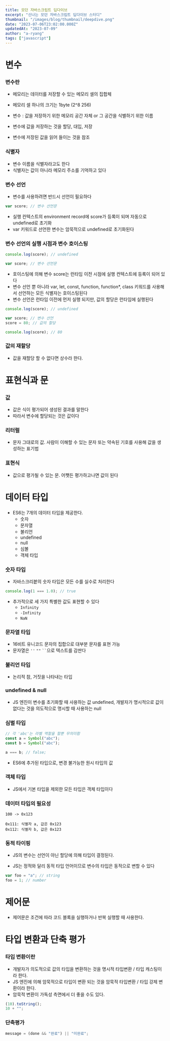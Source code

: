 ```yaml
---
title: 모던 자바스크립트 딥다이브
excerpt: "신나는 모던 자바스크립트 딥다이브 스터디"
thumbnail: "/images/blog/thumbnail/deepdive.png"
date: "2023-07-06T23:02:00.000Z"
updatedAt: "2023-07-09"
author: "a-ryang"
tags: ["javascript"]
---
```


# 변수

### 변수란

- 메모리는 데이터를 저장할 수 있는 메모리 셀의 집합체
- 메모리 셀 하나의 크기는 1byte (2^8 256)

- 변수 : 값을 저장하기 위한 메모리 공간 자체 or 그 공간을 식별하기 위한 이름
- 변수에 값을 저장하는 것을 할당, 대입, 저장
- 변수에 저장된 값을 읽어 들이는 것을 참조

### 식별자

- 변수 이름을 식별자라고도 한다
- 식별자는 값이 아니라 메모리 주소를 기억하고 있다

### 변수 선언

- 변수를 사용하려면 반드시 선언이 필요하다

```js
var score; // 변수 선언문
```

- 실행 컨텍스트의 environment record에 score가 등록이 되며 자동으로 undefined로 초기화
- var 키워드로 선언한 변수는 암묵적으로 undefined로 초기화된다

### 변수 선언의 실행 시점과 변수 호이스팅

```js
console.log(score); // undefined

var score; // 변수 선언문
```

- 호이스팅에 의해 변수 score는 런타임 이전 시점에 실행 컨텍스트에 등록이 되어 있다
- 변수 선언 뿐 아니라 var, let, const, function, function\*, class 키워드를 사용해서 선언하는 모든 식별자는 호이스팅된다
- 변수 선언은 런타임 이전에 먼저 실행 되지만, 값의 할당은 런타임에 실행된다

```js
console.log(score); // undefined

var score; // 변수 선언
score = 80; // 값의 할당

console.log(score); // 80
```

### 값의 재할당

- 값을 재할당 할 수 없다면 상수라 한다.

# 표현식과 문

### 값

- 값은 식이 평가되어 생성된 결과를 말한다
- 따라서 변수에 할당되는 것은 값이다

### 리터럴

- 문자 그대로의 값. 사람이 이해할 수 있는 문자 또는 약속된 기호를 사용해 값을 생성하는 표기법

### 표현식

- 값으로 평가될 수 있는 문. 어쨋든 평가하고나면 값이 된다

# 데이터 타입

- ES6는 7개의 데이터 타입을 제공한다.
  - 숫자
  - 문자열
  - 불리언
  - undefined
  - null
  - 심볼
  - 객체 타입

### 숫자 타입

- 자바스크리븥의 숫자 타입은 모든 수를 실수로 처리한다

```js
console.log(1 === 1.0); // true
```

- 추가적으로 세 가지 특별한 값도 표현할 수 있다
  - `Infinity`
  - `-Infinity`
  - `NaN`

### 문자열 타입

- 16비트 유니코드 문자의 집합으로 대부분 문자를 표현 가능
- 문자열은 `''` `""` ` `` `으로 텍스트를 감싼다

### 불리언 타입

- 논리적 참, 거짓을 나타내는 타입

### undefined & null

- JS 엔진이 변수를 초기화할 때 사용하는 값 undefined, 개발자가 명시적으로 값이 없다는 것을 의도적으로 명시할 때 사용하는 null

### 심벌 타입

```js
// 각 'abc'는 라벨 역할을 할뿐 무의미함
const a = Symbol("abc");
const b = Symbol("abc");

a === b; // false;
```

- ES6에 추가된 타입으로, 변경 불가능한 원시 타입의 값

### 객체 타입

- JS에서 기본 타입을 제외한 모든 타입은 객체 타입이다

### 데이터 타입의 필요성

```
100 -> 0x123

0x111: 식별자 a, 값은 0x123
0x112: 식별자 b, 값은 0x123
```

### 동적 타이핑

- JS의 변수는 선언이 아닌 할당에 의해 타입이 결정된다.

- JS는 정적와 달리 동적 타입 언어이므로 변수의 타입은 동적으로 변할 수 있다

```js
var foo = "a"; // string
foo = 1; // number
```

# 제어문

- 제어문은 조건에 따라 코드 블록을 실행하거나 반복 실행할 때 사용한다.

# 타입 변환과 단축 평가

### 타입 변환이란

- 개발자가 의도적으로 값의 타입을 변환하는 것을 명시적 타입변환 / 타입 캐스팅이라 한다.
- JS 엔진에 의해 암묵적으로 타입이 변환 되는 것을 암묵적 타입변환 / 타입 강제 변환이라 한다.
- 암묵적 변환이 가독성 측면에서 더 좋을 수도 있다.

```js
(10).toString();
10 + "";
```

### 단축평가

```js
message = (done && "완료") || "미완료";
```
